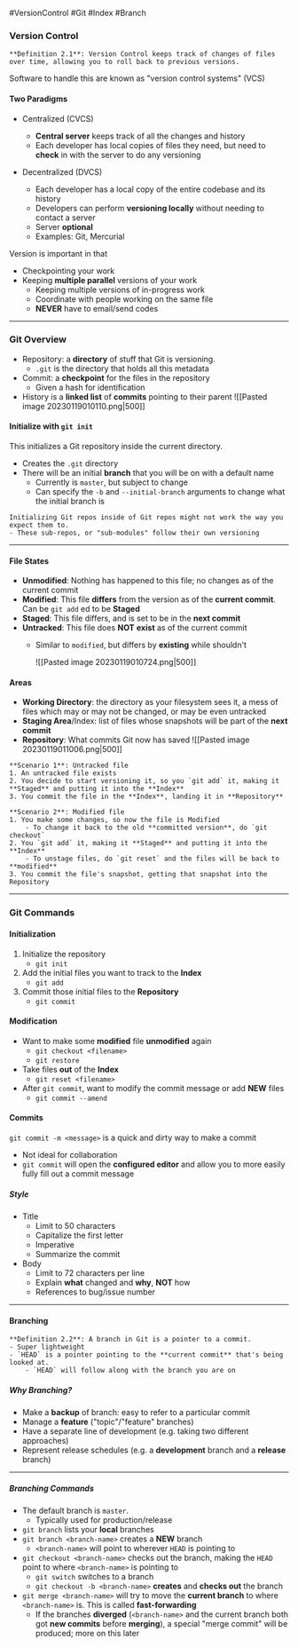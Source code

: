 #VersionControl #Git #Index #Branch
### Version Control

```ad-info
**Definition 2.1**: Version Control keeps track of changes of files over time, allowing you to roll back to previous versions.
```

Software to handle this are known as "version control systems" (VCS)

#### Two Paradigms
- Centralized (CVCS)
	- **Central server** keeps track of all the changes and history
	- Each developer has local copies of files they need, but need to **check** in with the server to do any versioning

- Decentralized (DVCS)
	- Each developer has a local copy of the entire codebase and its history
	- Developers can perform **versioning locally** without needing to contact a server
	- Server **optional**
	- Examples: Git, Mercurial

Version is important in that
- Checkpointing your work
- Keeping **multiple parallel** versions of your work
	- Keeping multiple versions of in-progress work
	- Coordinate with people working on the same file
	- **NEVER** have to email/send codes

---

### Git Overview
- Repository: a **directory** of stuff that Git is versioning.
	- `.git` is the directory that holds all this metadata
- Commit: a **checkpoint** for the files in the repository
	- Given a hash for identification
- History is a **linked list** of **commits** pointing to their parent
	![[Pasted image 20230119010110.png|500]]


#### Initialize with `git init`
This initializes a Git repository inside the current directory.
- Creates the `.git` directory
- There will be an initial **branch** that you will be on with a default name
	- Currently is `master`, but subject to change
	- Can specify the `-b` and `--initial-branch` arguments to change what the initial branch is

```ad-warning
Initializing Git repos inside of Git repos might not work the way you expect them to.
- These sub-repos, or "sub-modules" follow their own versioning
```

---

#### File States
- **Unmodified**: Nothing has happened to this file; no changes as of the current commit
- **Modified**: This file **differs** from the version as of the **current commit**. Can be `git add` ed to be **Staged**
- **Staged**: This file differs, and is set to be in the **next commit**
- **Untracked**: This file does **NOT** **exist** as of the current commit
	- Similar to `modified`, but differs by **existing** while shouldn't
	
		![[Pasted image 20230119010724.png|500]]

#### Areas
- **Working Directory**: the directory as your filesystem sees it, a mess of files which may or may not be changed, or may be even untracked
- **Staging Area**/Index: list of files whose snapshots will be part of the **next commit**
- **Repository**: What commits Git now has saved
	![[Pasted image 20230119011006.png|500]]

```ad-example
**Scenario 1**: Untracked file
1. An untracked file exists
2. You decide to start versioning it, so you `git add` it, making it **Staged** and putting it into the **Index**
3. You commit the file in the **Index**, landing it in **Repository**

**Scenario 2**: Modified file
1. You make some changes, so now the file is Modified
	- To change it back to the old **committed version**, do `git checkout`
2. You `git add` it, making it **Staged** and putting it into the **Index**
	- To unstage files, do `git reset` and the files will be back to **modified**
3. You commit the file's snapshot, getting that snapshot into the Repository
```

---

### Git Commands
#### Initialization
1. Initialize the repository
	- `git init`
2. Add the initial files you want to track to the **Index**
	- `git add`
3. Commit those initial files to the **Repository**
	- `git commit`

#### Modification
- Want to make some **modified** file **unmodified** again
	- `git checkout <filename>`
	- `git restore`
- Take files **out** of the **Index**
	- `git reset <filename>`
- After `git commit`, want to modify the commit message or add **NEW** files
	- `git commit --amend`

#### Commits
`git commit -m <message>` is a quick and dirty way to make a commit
- Not ideal for collaboration
- `git commit` will open the **configured editor** and allow you to more easily fully fill out a commit message

##### Style
- Title
	- Limit to 50 characters
	- Capitalize the first letter
	- Imperative
	- Summarize the commit
- Body
	- Limit to 72 characters per line
	- Explain **what** changed and **why**, **NOT** how
	- References to bug/issue number

---

#### Branching

```ad-info
**Definition 2.2**: A branch in Git is a pointer to a commit.
- Super lightweight
- `HEAD` is a pointer pointing to the **current commit** that's being looked at.
	- `HEAD` will follow along with the branch you are on
```

#####  Why Branching?
- Make a **backup** of branch: easy to refer to a particular commit
- Manage a **feature** ("topic"/"feature" branches)
- Have a separate line of development (e.g. taking two different approaches)
- Represent release schedules (e.g. a **development** branch and a **release** branch)

---

##### Branching Commands

- The default branch is `master`.
	- Typically used for production/release
- `git branch` lists your **local** branches
- `git branch <branch-name>` creates a **NEW** branch
	- `<branch-name>` will point to wherever `HEAD` is pointing to
- `git checkout <branch-name>` checks out the branch, making the `HEAD` point to where `<branch-name>` is pointing to
	- `git switch` switches to a branch
	- `git checkout -b <branch-name>` **creates** and **checks out** the branch
- `git merge <branch-name>` will try to move the **current branch** to where `<branch-name>` is. This is called **fast-forwarding**
	- If the branches **diverged** (`<branch-name>` and the current branch both got **new commits** before **merging**), a special "merge commit" will be produced; more on this later

